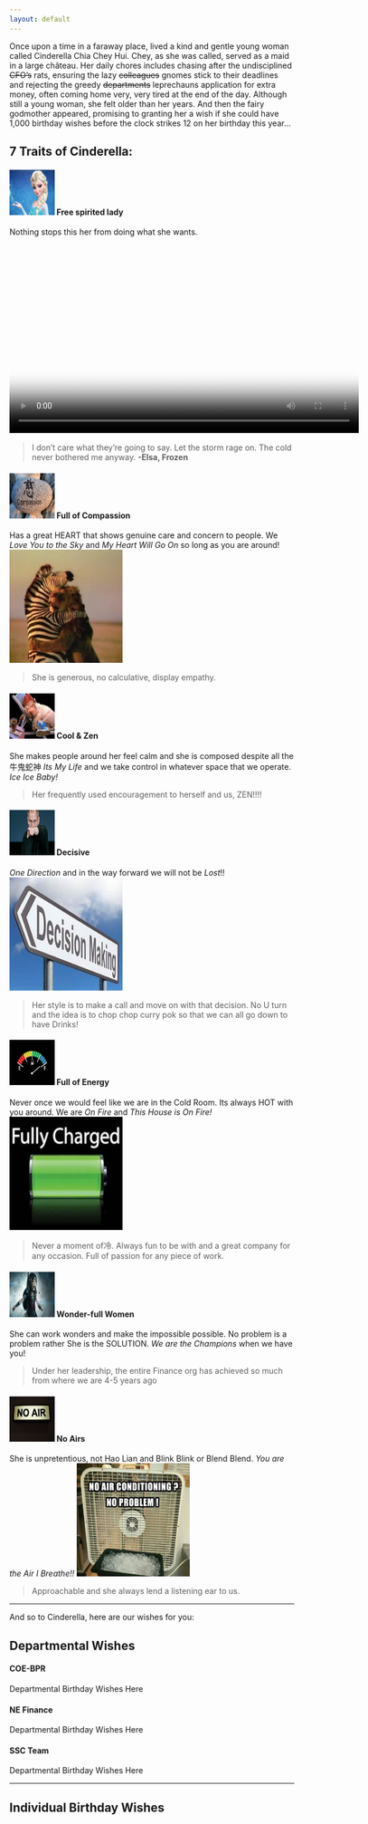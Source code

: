 ```yaml
---
layout: default
---
```


Once upon a time in a faraway place, lived a kind and gentle young woman called Cinderella Chia Chey Hui. Chey, as she was called, served as a maid in a large château. Her daily chores includes chasing after the undisciplined ~~CFO’s~~ rats, ensuring the lazy ~~colleagues~~ gnomes stick to their deadlines and rejecting the greedy ~~departments~~ leprechauns application for extra money, often coming home very, very tired at the end of the day. Although still a young woman, she felt older than her years. And then the fairy godmother appeared, promising to granting her a wish if she could have 1,000 birthday wishes before the clock strikes 12 on her birthday this year...


## 7 Traits of Cinderella:

#### <img src="https://raw.githubusercontent.com/projectcinderella/projectcinderella.github.io/master/assets/images/Elsa.jpg" alt="Example" width="80" height="80">     Free spirited lady   

Nothing stops this her from doing what she wants. 
<video poster="https://raw.githubusercontent.com/projectcinderella/projectcinderella.github.io/master/assets/chey/Opening.jpg" width="618" height="347" controls preload> 
    <source src="https://raw.githubusercontent.com/projectcinderella/projectcinderella.github.io/master/assets/chey/Dance.mp4" media="only screen and (min-device-width: 568px)"></source> 
    <source src="https://raw.githubusercontent.com/projectcinderella/projectcinderella.github.io/master/assets/chey/Dance.iphone5.mp4" media="only screen and (max-device-width: 568px)"></source> 
    <source src="https://raw.githubusercontent.com/projectcinderella/projectcinderella.github.io/master/assets/chey/Dance.webmhd.webm"></source> 
</video>
> I don’t care what they’re going to say. Let the storm rage on. The cold never bothered me anyway.
**-Elsa, Frozen** 

#### <img src="https://raw.githubusercontent.com/projectcinderella/projectcinderella.github.io/master/assets/images/Compassion.jpg" alt="Example" width="80" height="80"> Full of Compassion
Has a great HEART that shows genuine care and concern to people. We *Love You to the Sky* and *My Heart Will Go On* so long as you are around!
<img src="https://raw.githubusercontent.com/projectcinderella/projectcinderella.github.io/master/assets/images/Compassion 1.png" alt="Example" width="200" height="200">
>She is generous, no calculative, display empathy.

#### <img src="https://raw.githubusercontent.com/projectcinderella/projectcinderella.github.io/master/assets/images/Zen 1.jpg" alt="Example" width="80" height="80"> Cool & Zen
She makes people around her feel calm and she is composed despite all the牛鬼蛇神
*Its My Life* and we take control in whatever space that we operate. *Ice Ice Baby!*
>Her frequently used encouragement to herself and us, ZEN!!!!

#### <img src="https://raw.githubusercontent.com/projectcinderella/projectcinderella.github.io/master/assets/images/Decisive.jpg" alt="Example" width="80" height="80"> Decisive
*One Direction* and in the way forward we will not be *Lost*!!
<img src="https://raw.githubusercontent.com/projectcinderella/projectcinderella.github.io/master/assets/images/Decisive 1.jpg" alt="Example" width="200" height="200">
>Her style is to make a call and move on with that decision. No U turn and the idea is to chop chop curry pok so that we can all go down to have Drinks!

#### <img src="https://raw.githubusercontent.com/projectcinderella/projectcinderella.github.io/master/assets/images/Full of energy.jpg" alt="Example" width="80" height="80"> Full of Energy
Never once we would feel like we are in the Cold Room. Its always HOT with you around. We are *On Fire* and *This House is On Fire!*
<img src="https://raw.githubusercontent.com/projectcinderella/projectcinderella.github.io/master/assets/images/Full of energy 1.jpg" alt="Example" width="200" height="200">
>Never a moment of冷. Always fun to be with and a great company for any occasion. Full of passion for any piece of work.

#### <img src="https://raw.githubusercontent.com/projectcinderella/projectcinderella.github.io/master/assets/images/Wonder woman.jpg" alt="Example" width="80" height="80"> Wonder-full Women
She can work wonders and make the impossible possible. No problem is a problem rather She is the SOLUTION. *We are the Champions* when we have you!
> Under her leadership, the entire Finance org has achieved so much from where we are 4-5 years ago

#### <img src="https://raw.githubusercontent.com/projectcinderella/projectcinderella.github.io/master/assets/images/No airs.jpg" alt="Example" width="80" height="80"> No Airs
She is unpretentious, not Hao Lian and Blink Blink or Blend Blend. *You are the Air I Breathe!!*
<img src="https://raw.githubusercontent.com/projectcinderella/projectcinderella.github.io/master/assets/images/No airs 1.jpg" alt="Example" width="200" height="200">
> Approachable and she always lend a listening ear to us.

* * *

And so to Cinderella, here are our wishes for you:

## Departmental Wishes

#### COE-BPR
Departmental Birthday Wishes Here

#### NE Finance
Departmental Birthday Wishes Here

#### SSC Team
Departmental Birthday Wishes Here

* * *

## Individual Birthday Wishes

<div class="comments">
	<div id="disqus_thread"></div>
	<script type="text/javascript">

	    var disqus_shortname = 'https-ntuc255-github-io-chey-another-page-html';

	    (function() {
	        var dsq = document.createElement('script'); dsq.type = 'text/javascript'; dsq.async = true;
	        dsq.src = '//' + disqus_shortname + '.disqus.com/embed.js';
	        (document.getElementsByTagName('head')[0] || document.getElementsByTagName('body')[0]).appendChild(dsq);
	    })();

	</script>
	<noscript>Please enable JavaScript to view the <a href="http://disqus.com/?ref_noscript">comments powered by Disqus.</a></noscript>
</div>

